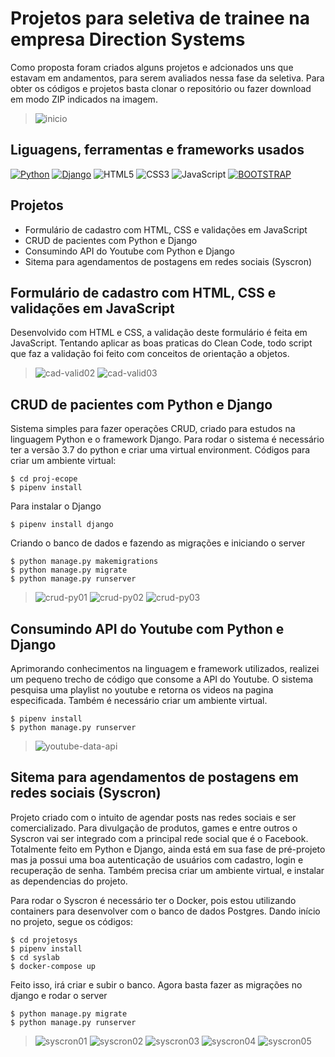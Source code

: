 # Projetos para seletiva de trainee na empresa Direction Systems

Como proposta foram criados alguns projetos e adcionados uns que estavam em andamentos, para serem avaliados nessa fase da seletiva.
Para obter os códigos e projetos basta clonar o repositório ou fazer download em modo ZIP indicados na imagem.
>![inicio](https://user-images.githubusercontent.com/49026950/96831190-feb25900-1412-11eb-87a8-636b22e97300.png)

## Liguagens, ferramentas e frameworks usados
[![Python](https://img.shields.io/badge/python%20-%2314354C.svg?&style=for-the-badge&logo=python&logoColor=white)](https://www.python.org/downloads/)
[![Django](https://img.shields.io/badge/django%20-%23092E20.svg?&style=for-the-badge&logo=django&logoColor=white)](https://www.djangoproject.com/)
![HTML5](https://img.shields.io/badge/html5%20-%23E34F26.svg?&style=for-the-badge&logo=html5&logoColor=white)
![CSS3](https://img.shields.io/badge/css3%20-%231572B6.svg?&style=for-the-badge&logo=css3&logoColor=white)
![JavaScript](https://img.shields.io/badge/javascript%20-%23323330.svg?&style=for-the-badge&logo=javascript&logoColor=%23F7DF1E)
[![BOOTSTRAP](https://img.shields.io/badge/bootstrap%20-%23563D7C.svg?&style=for-the-badge&logo=bootstrap&logoColor=white)](https://getbootstrap.com/)

## Projetos
- Formulário de cadastro com HTML, CSS e validações em JavaScript
- CRUD de pacientes com Python e Django
- Consumindo API do Youtube com Python e Django
- Sitema para agendamentos de postagens em redes sociais (Syscron)

## Formulário de cadastro com HTML, CSS e validações em JavaScript
Desenvolvido com HTML e CSS, a validação deste formulário é feita em JavaScript. Tentando aplicar as boas praticas do Clean Code, todo script que faz a
validação foi feito com conceitos de orientação a objetos.
>![cad-valid02](https://user-images.githubusercontent.com/49026950/96935326-344e5500-149a-11eb-8fe2-725eb5eb31ff.png)
>![cad-valid03](https://user-images.githubusercontent.com/49026950/96935348-43350780-149a-11eb-90ae-ad12513ca3e1.png)

## CRUD de pacientes com Python e Django
Sistema simples para fazer operações CRUD, criado para estudos na linguagem Python e o framework Django. Para rodar o sistema é necessário ter a versão 3.7 do python
e criar uma virtual environment. Códigos para criar um ambiente virtual:
```
$ cd proj-ecope
$ pipenv install
```
Para instalar o Django
```
$ pipenv install django
```
Criando o banco de dados e fazendo as migrações e iniciando o server
```
$ python manage.py makemigrations
$ python manage.py migrate
$ python manage.py runserver
```
>![crud-py01](https://user-images.githubusercontent.com/49026950/96938397-ab86e780-14a0-11eb-8228-ed714740e301.png)
>![crud-py02](https://user-images.githubusercontent.com/49026950/96938735-8f377a80-14a1-11eb-9276-293466f111e5.png)
>![crud-py03](https://user-images.githubusercontent.com/49026950/96938772-9fe7f080-14a1-11eb-8119-bef6edb9d8a2.png)

## Consumindo API do Youtube com Python e Django
Aprimorando conhecimentos na linguagem e framework utilizados, realizei um pequeno trecho de código que consome a API do Youtube.
O sistema pesquisa uma playlist no youtube e retorna os videos na pagina especificada. Também é necessário criar um ambiente virtual.
```
$ pipenv install
$ python manage.py runserver
```
>![youtube-data-api](https://user-images.githubusercontent.com/49026950/96939329-25b86b80-14a3-11eb-81c7-a5cddba1e674.png)

## Sitema para agendamentos de postagens em redes sociais (Syscron)
Projeto criado com o intuito de agendar posts nas redes sociais e ser comercializado. Para divulgação de produtos, games e entre outros
o Syscron vai ser integrado com a principal rede social que é o Facebook. Totalmente feito em Python e Django, ainda está em sua fase de pré-projeto mas ja possui
uma boa autenticação de usuários com cadastro, login e recuperação de senha. Também precisa criar um ambiente virtual, e instalar as dependencias do projeto.

Para rodar o Syscron é necessário ter o Docker, pois estou utilizando containers para desenvolver com o banco de dados Postgres. Dando início no projeto, segue os códigos:
```
$ cd projetosys
$ pipenv install
$ cd syslab
$ docker-compose up
```
Feito isso, irá criar e subir o banco. Agora basta fazer as migrações no django e rodar o server
```
$ python manage.py migrate
$ python manage.py runserver
```
>![syscron01](https://user-images.githubusercontent.com/49026950/96942821-93b56080-14ac-11eb-944c-5d678eaa1c44.png)
>![syscron02](https://user-images.githubusercontent.com/49026950/96942826-9748e780-14ac-11eb-96de-ea551fa19994.png)
>![syscron03](https://user-images.githubusercontent.com/49026950/96942832-9adc6e80-14ac-11eb-9977-a7646fe8e976.png)
>![syscron04](https://user-images.githubusercontent.com/49026950/96942841-9f088c00-14ac-11eb-8922-ed7ef667a66b.png)
>![syscron05](https://user-images.githubusercontent.com/49026950/96942848-a3cd4000-14ac-11eb-879d-46b8a8989aa2.png)
